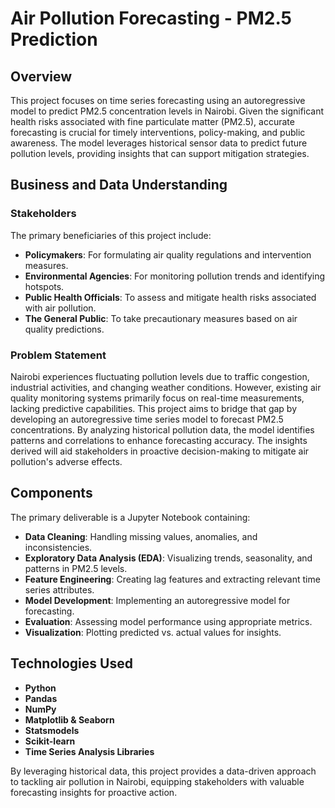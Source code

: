 # Air Pollution Forecasting - PM2.5 Prediction

## Overview
This project focuses on time series forecasting using an autoregressive model to predict PM2.5 concentration levels in Nairobi. Given the significant health risks associated with fine particulate matter (PM2.5), accurate forecasting is crucial for timely interventions, policy-making, and public awareness. The model leverages historical sensor data to predict future pollution levels, providing insights that can support mitigation strategies.

## Business and Data Understanding
### Stakeholders
The primary beneficiaries of this project include:
- **Policymakers**: For formulating air quality regulations and intervention measures.
- **Environmental Agencies**: For monitoring pollution trends and identifying hotspots.
- **Public Health Officials**: To assess and mitigate health risks associated with air pollution.
- **The General Public**: To take precautionary measures based on air quality predictions.

### Problem Statement
Nairobi experiences fluctuating pollution levels due to traffic congestion, industrial activities, and changing weather conditions. However, existing air quality monitoring systems primarily focus on real-time measurements, lacking predictive capabilities. This project aims to bridge that gap by developing an autoregressive time series model to forecast PM2.5 concentrations. By analyzing historical pollution data, the model identifies patterns and correlations to enhance forecasting accuracy. The insights derived will aid stakeholders in proactive decision-making to mitigate air pollution's adverse effects.

## Components
The primary deliverable is a Jupyter Notebook containing:
- **Data Cleaning**: Handling missing values, anomalies, and inconsistencies.
- **Exploratory Data Analysis (EDA)**: Visualizing trends, seasonality, and patterns in PM2.5 levels.
- **Feature Engineering**: Creating lag features and extracting relevant time series attributes.
- **Model Development**: Implementing an autoregressive model for forecasting.
- **Evaluation**: Assessing model performance using appropriate metrics.
- **Visualization**: Plotting predicted vs. actual values for insights.

## Technologies Used
- **Python**
- **Pandas**
- **NumPy**
- **Matplotlib & Seaborn**
- **Statsmodels**
- **Scikit-learn**
- **Time Series Analysis Libraries**

By leveraging historical data, this project provides a data-driven approach to tackling air pollution in Nairobi, equipping stakeholders with valuable forecasting insights for proactive action.


